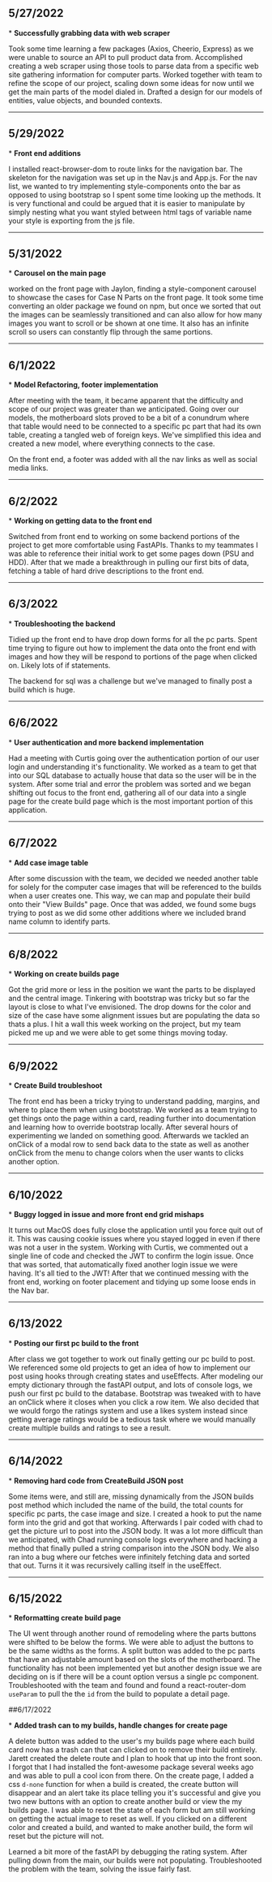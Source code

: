 ## 5/27/2022

\* **Successfully grabbing data with web scraper**

Took some time learning a few packages (Axios, Cheerio, Express) as we were unable to source an API to pull product data from. Accomplished creating a web scraper using those tools to parse data from a specific web site gathering information for computer parts. Worked together with team to refine the scope of our project, scaling down some ideas for now until we get the main parts of the model dialed in. Drafted a design for our models of entities, value objects, and bounded contexts.

---

## 5/29/2022

\* **Front end additions**

I installed react-browser-dom to route links for the navigation bar. The skeleton for the navigation was set up in the Nav.js and App.js. For the nav list, we wanted to try implementing style-components onto the bar as opposed to using bootstrap so I spent some time looking up the methods. It is very functional and could be argued that it is easier to manipulate by simply nesting what you want styled between html tags of variable name your style is exporting from the js file.

---

## 5/31/2022

\* **Carousel on the main page**

worked on the front page with Jaylon, finding a style-component carousel to showcase the cases for Case N Parts on the front page. It took some time converting an older package we found on npm, but once we sorted that out the images can be seamlessly transitioned and can also allow for how many images you want to scroll or be shown at one time. It also has an infinite scroll so users can constantly flip through the same portions.

---

## 6/1/2022

\* **Model Refactoring, footer implementation**

After meeting with the team, it became apparent that the difficulty and scope of our project was greater than we anticipated. Going over our models, the motherboard slots proved to be a bit of a conundrum where that table would need to be connected to a specific pc part that had its own table, creating a tangled web of foreign keys. We've simplified this idea and created a new model, where everything connects to the case.

On the front end, a footer was added with all the nav links as well as social media links.

---

## 6/2/2022

\* **Working on getting data to the front end**

Switched from front end to working on some backend portions of the project to get more comfortable using FastAPIs. Thanks to my teammates I was able to reference their initial work to get some pages down (PSU and HDD). After that we made a breakthrough in pulling our first bits of data, fetching a table of hard drive descriptions to the front end.

---

## 6/3/2022

\* **Troubleshooting the backend**

Tidied up the front end to have drop down forms for all the pc parts. Spent time trying to figure out how to implement the data onto the front end with images and how they will be respond to portions of the page when clicked on. Likely lots of if statements.

The backend for sql was a challenge but we've managed to finally post a build which is huge.

---

## 6/6/2022

\* **User authentication and more backend implementation**

Had a meeting with Curtis going over the authentication portion of our user login and understanding it's functionality. We worked as a team to get that into our SQL database to actually house that data so the user will be in the system. After some trial and error the problem was sorted and we began shifting out focus to the front end, gathering all of our data into a single page for the create build page which is the most important portion of this application.

---

## 6/7/2022

\* **Add case image table**

After some discussion with the team, we decided we needed another table for solely for the computer case images that will be referenced to the builds when a user creates one. This way, we can map and populate their build onto their "View Builds" page. Once that was added, we found some bugs trying to post as we did some other additions where we included brand name column to identify parts.

---

## 6/8/2022

\* **Working on create builds page**

Got the grid more or less in the position we want the parts to be displayed and the central image. Tinkering with bootstrap was tricky but so far the layout is close to what I've envisioned. The drop downs for the color and size of the case have some alignment issues but are populating the data so thats a plus. I hit a wall this week working on the project, but my team picked me up and we were able to get some things moving today.

---

## 6/9/2022

\* **Create Build troubleshoot**

The front end has been a tricky trying to understand padding, margins, and where to place them when using bootstrap. We worked as a team trying to get things onto the page within a card, reading further into documentation and learning how to override bootstrap locally. After several hours of experimenting we landed on something good. Afterwards we tackled an onClick of a modal row to send back data to the state as well as another onClick from the menu to change colors when the user wants to clicks another option.

---

## 6/10/2022

\* **Buggy logged in issue and more front end grid mishaps**

It turns out MacOS does fully close the application until you force quit out of it. This was causing cookie issues where you stayed logged in even if there was not a user in the system. Working with Curtis, we commented out a single line of code and checked the JWT to confirm the login issue. Once that was sorted, that automatically fixed another login issue we were having. It's all tied to the JWT! After that we continued messing with the front end, working on footer placement and tidying up some loose ends in the Nav bar.

---

## 6/13/2022

\* **Posting our first pc build to the front**

After class we got together to work out finally getting our pc build to post. We referenced some old projects to get an idea of how to implement our post using hooks through creating states and useEffects. After modeling our empty dictionary through the fastAPI output, and lots of console logs, we push our first pc build to the database. Bootstrap was tweaked with to have an onClick where it closes when you click a row item.
We also decided that we would forgo the ratings system and use a likes system instead since getting average ratings would be a tedious task where we would manually create multiple builds and ratings to see a result.

---

## 6/14/2022

\* **Removing hard code from CreateBuild JSON post**

Some items were, and still are, missing dynamically from the JSON builds post method which included the name of the build, the total counts for specific pc parts, the case image and size. I created a hook to put the name form into the grid and got that working. Afterwards I pair coded with chad to get the picture url to post into the JSON body. It was a lot more difficult than we anticipated, with Chad running console logs everywhere and hacking a method that finally pulled a string comparison into the JSON body. We also ran into a bug where our fetches were infinitely fetching data and sorted that out. Turns it it was recursively calling itself in the useEffect.

---

## 6/15/2022

\* **Reformatting create build page**

The UI went through another round of remodeling where the parts buttons were shifted to be below the forms. We were able to adjust the buttons to be the same widths as the forms. A split button was added to the pc parts that have an adjustable amount based on the slots of the motherboard. The functionality has not been implemented yet but another design issue we are deciding on is if there will be a count option versus a single pc component. Troubleshooted with the team and found and found a react-router-dom `useParam` to pull the the `id` from the build to populate a detail page.

##6/17/2022

\* **Added trash can to my builds, handle changes for create page**

A delete button was added to the user's my builds page where each build card now has a trash can that can clicked on to remove their build entirely. Jarett created the delete route and I plan to hook that up into the front soon. I forgot that I had installed the font-awesome package several weeks ago and was able to pull a cool icon from there. On the create page, I added a css `d-none` function for when a build is created, the create button will disappear and an alert take its place telling you it's successful and give you two new buttons with an option to create another build or view the my builds page. I was able to reset the state of each form but am still working on getting the actual image to reset as well. If you clicked on a different color and created a build, and wanted to make another build, the form wil reset but the picture will not.

Learned a bit more of the fastAPI by debugging the rating system. After pulling down from the main, our builds were not populating. Troubleshooted the problem with the team, solving the issue fairly fast.
